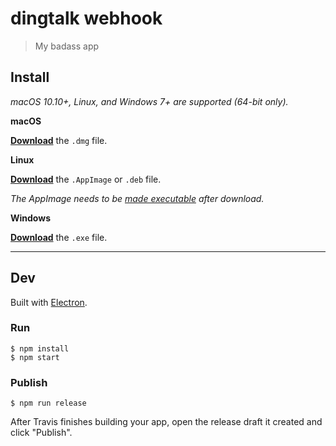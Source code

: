 # dingtalk webhook

> My badass app


## Install

*macOS 10.10+, Linux, and Windows 7+ are supported (64-bit only).*

**macOS**

[**Download**](https://github.com/gozeon/dingtalk-webhook/releases/latest) the `.dmg` file.

**Linux**

[**Download**](https://github.com/gozeon/dingtalk-webhook/releases/latest) the `.AppImage` or `.deb` file.

*The AppImage needs to be [made executable](http://discourse.appimage.org/t/how-to-make-an-appimage-executable/80) after download.*

**Windows**

[**Download**](https://github.com/gozeon/dingtalk-webhook/releases/latest) the `.exe` file.


---


## Dev

Built with [Electron](https://electronjs.org).

### Run

```
$ npm install
$ npm start
```

### Publish

```
$ npm run release
```

After Travis finishes building your app, open the release draft it created and click "Publish".
